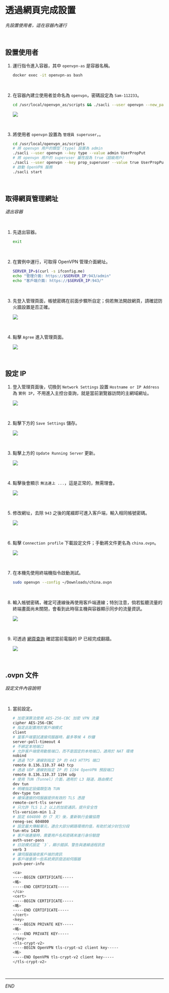 # 透過網頁完成設置

_先設置使用者，這在容器內運行_

<br>

## 設置使用者

1. 運行指令進入容器，其中 `openvpn-as` 是容器名稱。

   ```bash
   docker exec -it openvpn-as bash
   ```

<br>

2. 在容器內建立使用者並命名為 `openvpn`，密碼設定為 `Sam-112233`。

   ```bash
   cd /usr/local/openvpn_as/scripts && ./sacli --user openvpn --new_pass "Sam-112233" SetLocalPassword
   ```

   ![](images/img_53.png)

<br>

3. 將使用者 `openvpn` 設置為 `管理員 superuser`，。

   ```bash
   cd /usr/local/openvpn_as/scripts
   # 將 openvpn 用戶的類型 (type) 設置為 admin
   ./sacli --user openvpn --key type --value admin UserPropPut
   # 將 openvpn 用戶的 superuser 屬性設為 true（超級用戶）
   ./sacli --user openvpn --key prop_superuser --value true UserPropPut
   # 啟動 OpenVPN 服務
   ./sacli start
   ```

<br>

## 取得網頁管理網址

_退出容器_

<br>

1. 先退出容器。

   ```bash
   exit
   ```

<br>

2. 在實例中運行，可取得 OpenVPN 管理介面網址。

   ```bash
   SERVER_IP=$(curl -s ifconfig.me)
   echo "管理介面: https://$SERVER_IP:943/admin"
   echo "客戶端介面: https://$SERVER_IP:943/"
   ```

<br>

3. 先登入管理頁面，帳號密碼在前面步驟所自定；倘若無法開啟網頁，請確認防火牆設置是否正確。

   ![](images/img_54.png)

<br>

4. 點擊 `Agree` 進入管理頁面。

   ![](images/img_80.png)

<br>

## 設定 IP

1. 登入管理頁面後，切換到 `Network Settings` 設置 `Hostname or IP Address` 為 `實例 IP`，不用進入主控台查詢，就是當前瀏覽器訪問的主網域網址。

   ![](images/img_10.png)

<br>

2. 點擊下方的 `Save Settings` 儲存。

   ![](images/img_41.png)

<br>

3. 點擊上方的 `Update Running Server` 更新。

   ![](images/img_42.png)

<br>

4. 點擊後會顯示 `無法連上 ...`，這是正常的，無需理會。

   ![](images/img_43.png)

<br>

5. 修改網址，去除 `943` 之後的尾綴即可進入客戶端，輸入相同帳號密碼。

   ![](images/img_44.png)

<br>

6. 點擊 `Connection profile` 下載設定文件；手動將文件更名為 `china.ovpn`。

   ![](images/img_45.png)

<br>

7. 在本機先使用終端機指令啟動測試。

   ```bash
   sudo openvpn --config ~/Downloads/china.ovpn
   ```

<br>

8. 輸入帳號密碼，確定可連線後再使用客戶端連線；特別注意，倘若監聽流量的終端畫面尚未關閉，會看到此時宿主機與容器顯示同步的流量資訊。

   ![](images/img_84.png)

<br>

9. 可透過 [網頁查詢](https://whatismyipaddress.com/) 確認當前電腦的 IP 已經完成翻牆。

   ![](images/img_85.png)

<br>

## .ovpn 文件

_設定文件內容說明_

<br>

1. 當前設定。

   ```bash
   # 加密演算法使用 AES-256-CBC 加密 VPN 流量
   cipher AES-256-CBC
   # 指定此配置用於客戶端模式
   client
   # 當客戶端嘗試連接伺服器時，最多等候 4 秒鐘
   server-poll-timeout 4
   # 不綁定本地端口
   # 允許客戶端使用動態端口，而不是固定的本地端口，適用於 NAT 環境
   nobind
   # 透過 TCP 連線到指定 IP 的 443 HTTPS 端口
   remote 8.136.110.37 443 tcp
   # 透過 UDP 連線到指定 IP 的 1194 OpenVPN 預設端口
   remote 8.136.110.37 1194 udp
   # 使用 TUN（Tunnel）介面，適用於 L3 隧道，路由模式
   dev tun
   # 明確指定設備類型為 TUN
   dev-type tun
   # 確保連接的伺服器提供有效的 TLS 憑證
   remote-cert-tls server
   # 只允許 TLS 1.2 以上的加密通訊，提升安全性
   tls-version-min 1.2
   # 設定 604800 秒（7 天）後，重新執行金鑰協商
   reneg-sec 604800
   # 設定最大傳輸單元，適合大部分網路環境的值，有助於減少封包分段
   tun-mtu 1420
   # 客戶端連接時，需要用戶名和密碼來進行身份驗證
   auth-user-pass
   # 日誌模式設定 `3`，顯示錯誤、警告與連線過程訊息
   verb 3
   # 讓伺服器接收客戶端的資訊
   # 客戶端會將一些系統資訊發送給伺服器
   push-peer-info

   <ca>
   -----BEGIN CERTIFICATE-----
   <略>
   -----END CERTIFICATE-----
   </ca>
   <cert>
   -----BEGIN CERTIFICATE-----
   <略>
   -----END CERTIFICATE-----
   </cert>
   <key>
   -----BEGIN PRIVATE KEY-----
   <略>
   -----END PRIVATE KEY-----
   </key>
   <tls-crypt-v2>
   -----BEGIN OpenVPN tls-crypt-v2 client key-----
   <略>
   -----END OpenVPN tls-crypt-v2 client key-----
   </tls-crypt-v2>
   ```

<br>

___

_END_
